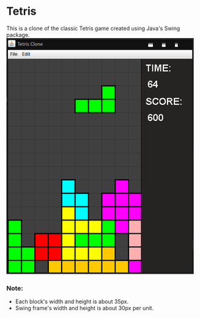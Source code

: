 # Tetris
This is a clone of the classic Tetris game created using Java's Swing package.
![alt text](https://github.com/Eritz/Tetris/blob/master/example.png)

### Note:
- Each block's width and height is about 35px. 
- Swing frame's width and height is about 30px per unit. 
